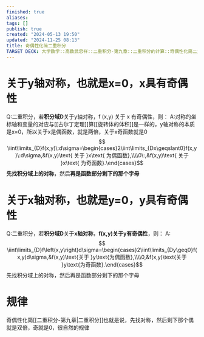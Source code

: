 ```yaml
---
finished: true
aliases: 
tags: []
publish: true
created: "2024-05-13 19:50"
updated: "2024-11-25 08:13"
title: 奇偶性化简二重积分
TARGET DECK: 大学数学::高数武忠祥::二重积分-第九章::二重积分的计算::奇偶性化简二重积分
---
```


# 关于y轴对称，也就是x=0，x具有奇偶性
Q:二重积分，若**积分域D**关于y轴对称，f (x,y) 关于 x 有奇偶性，则：
A:对称的坐标轴和变量的对应与[[古尔丁定理]]算[[旋转体的体积]]是一样的，y轴对称的本质是x=0，所以关于x是偶函数，就是两倍，关于x奇函数就是0
$$ \iint\limits_{D}f(x,y)\:d\sigma=\begin{cases}2\iint\limits_{Dx\geqslant0}f(x,y)\:d\sigma,&f(x,y)\text{ 关于 }x\text{ 为偶函数},\\\\0\:,&f(x,y)\text{ 关于 }x\text{ 为奇函数}.\end{cases}$$
**先找积分域上的对称**，然后**再是函数部分剩下的那个字母**

# 关于x轴对称，也就是y=0，y具有奇偶性 
Q:二重积分，若**积分域D**关于**x轴对称**，**f(x,y)关于y有奇偶性**，则：
A:$$ \iint\limits_{D}f\left(x,y\right)d\sigma=\begin{cases}2\iint\limits_{Dy\geq0}f(x,y)d\sigma,&f(x,y)\text{关于 }y\text{为偶函数},\\\\0,&f(x,y)\text{关于 }y\text{为奇函数}.\end{cases}$$
先找积分域上的对称，然后再是函数部分剩下的那个字母

# 规律 
奇偶性化简[[二重积分-第九章|二重积分]]也就是说，先找对称，然后剩下那个偶就是双倍，奇就是0，很自然的规律
